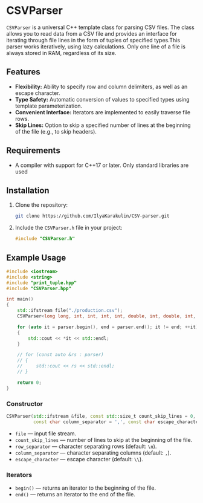 # CSVParser

`CSVParser` is a universal C++ template class for parsing CSV files. The class allows you to read data from a CSV file and provides an interface for iterating through file lines in the form of tuples of specified types.This parser works iteratively, using lazy calculations. Only one line of a file is always stored in RAM, regardless of its size.

## Features

- **Flexibility:** Ability to specify row and column delimiters, as well as an escape character.
- **Type Safety:** Automatic conversion of values to specified types using template parameterization.
- **Convenient Interface:** Iterators are implemented to easily traverse file rows.
- **Skip Lines:** Option to skip a specified number of lines at the beginning of the file (e.g., to skip headers).

## Requirements

- A compiler with support for C++17 or later. Only standard libraries are used

## Installation

1. Clone the repository:
   ```bash
   git clone https://github.com/IlyaKarakulin/CSV-parser.git
   ```

2. Include the `CSVParser.h` file in your project:
   ```cpp
   #include "CSVParser.h"
   ```

## Example Usage

```cpp
#include <iostream>
#include <string>
#include "print_tuple.hpp"
#include "CSVParser.hpp"

int main()
{
    std::ifstream file("./production.csv");
    CSVParser<long long, int, int, int, int, double, int, double, int, std::string> parser(file, 1, '\n', ',');

    for (auto it = parser.begin(), end = parser.end(); it != end; ++it)
    {
        std::cout << *it << std::endl;
    }

    // for (const auto &rs : parser)
    // {
    //     std::cout << rs << std::endl;
    // }

    return 0;
}
```

### Constructor

```cpp
CSVParser(std::ifstream &file, const std::size_t count_skip_lines = 0, const char row_separator = '\n',
          const char column_separator = ',', const char escape_character = '\\');
```

- `file` — input file stream.
- `count_skip_lines` — number of lines to skip at the beginning of the file.
- `row_separator` — character separating rows (default: `\n`).
- `column_separator` — character separating columns (default: `,`).
- `escape_character` — escape character (default: `\\`).

### Iterators

- `begin()` — returns an iterator to the beginning of the file.
- `end()` — returns an iterator to the end of the file.

